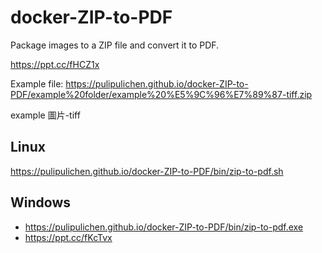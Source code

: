 # docker-ZIP-to-PDF
Package images to a ZIP file and convert it to PDF.

https://ppt.cc/fHCZ1x

Example file: https://pulipulichen.github.io/docker-ZIP-to-PDF/example%20folder/example%20%E5%9C%96%E7%89%87-tiff.zip

example 圖片-tiff

## Linux

https://pulipulichen.github.io/docker-ZIP-to-PDF/bin/zip-to-pdf.sh

## Windows 

- https://pulipulichen.github.io/docker-ZIP-to-PDF/bin/zip-to-pdf.exe
- https://ppt.cc/fKcTvx